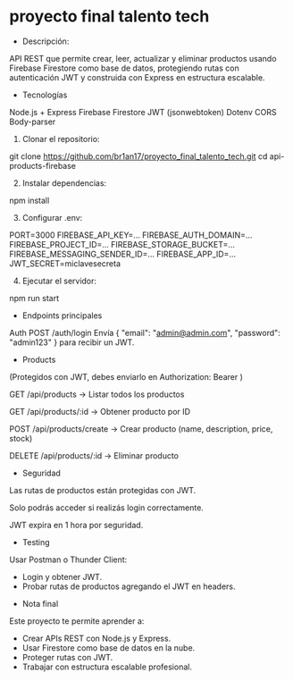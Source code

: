 # proyecto final talento tech

* Descripción:

API REST que permite crear, leer, actualizar y eliminar productos usando Firebase Firestore como base de datos, protegiendo rutas con autenticación JWT y construida con Express en estructura escalable.

* Tecnologías

Node.js + Express
Firebase Firestore
JWT (jsonwebtoken)
Dotenv
CORS
Body-parser

1. Clonar el repositorio:

git clone <https://github.com/br1an17/proyecto_final_talento_tech.git>
cd api-products-firebase

2. Instalar dependencias:

npm install

3. Configurar .env:

PORT=3000
FIREBASE_API_KEY=...
FIREBASE_AUTH_DOMAIN=...
FIREBASE_PROJECT_ID=...
FIREBASE_STORAGE_BUCKET=...
FIREBASE_MESSAGING_SENDER_ID=...
FIREBASE_APP_ID=...
JWT_SECRET=miclavesecreta

4. Ejecutar el servidor:

npm run start

* Endpoints principales

Auth
POST /auth/login
Envía { "email": "admin@admin.com", "password": "admin123" } para recibir un JWT.

* Products

(Protegidos con JWT, debes enviarlo en Authorization: Bearer <token>)

GET /api/products → Listar todos los productos

GET /api/products/:id → Obtener producto por ID

POST /api/products/create → Crear producto (name, description, price, stock)

DELETE /api/products/:id → Eliminar producto

* Seguridad

Las rutas de productos están protegidas con JWT.

Solo podrás acceder si realizás login correctamente.

JWT expira en 1 hora por seguridad.

* Testing

Usar Postman o Thunder Client:

- Login y obtener JWT.
- Probar rutas de productos agregando el JWT en headers.

* Nota final

Este proyecto te permite aprender a:

- Crear APIs REST con Node.js y Express.
- Usar Firestore como base de datos en la nube.
- Proteger rutas con JWT.
- Trabajar con estructura escalable profesional.
